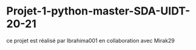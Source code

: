 # Projet-1-python-master-SDA-UIDT-20-21
ce projet est réalisé par Ibrahima001 en collaboration avec Mirak29
